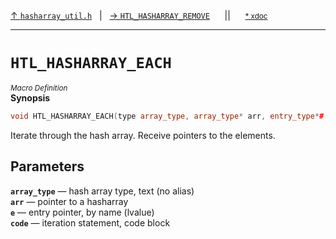[&#8593; `hasharray_util.h`](HTL--hasharray_util.h.md)&nbsp;&nbsp;&nbsp;|&nbsp;&nbsp;&nbsp;[&#8594; `HTL_HASHARRAY_REMOVE`](HTL--hasharray_util.h--htl_hasharray_remove.md)&nbsp;&nbsp;&nbsp;&nbsp;&nbsp;&nbsp;||&nbsp;&nbsp;&nbsp;&nbsp;&nbsp;&nbsp;<small>[\* xdoc](../xdoc/HTL/hasharray_util.h.xmd#L3)</small>
***

# `HTL_HASHARRAY_EACH`
<small>*Macro Definition*</small>  
**Synopsis**

```cpp
void HTL_HASHARRAY_EACH(type array_type, array_type* arr, entry_type*# e, {} ...code)
```

Iterate through the hash array.
Receive pointers to the elements.


## Parameters
**`array_type`** &#8213; hash array type,         text (no alias)  
**`arr`** &#8213; pointer to a hasharray  
**`e`** &#8213; entry pointer,           by name (lvalue)  
**`code`** &#8213; iteration statement,     code block  
